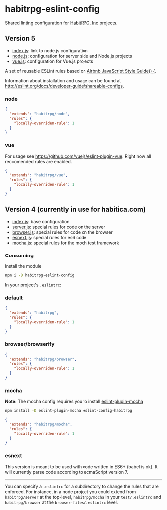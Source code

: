habitrpg-eslint-config
===
Shared linting configuration for [HabitRPG, Inc](https://github.com/HabitRPG) projects.

## Version 5
- [index.js](index.js): link to node.js configuration
- [node.js](lib/node.js): configuration for server side and Node.js projects
- [vue.js](lib/vue.js): configuration for Vue.js projects

A set of reusable ESLint rules based on [Airbnb JavaScript Style Guide() {](https://github.com/airbnb/javascript).

Information about installation and usage can be found at http://eslint.org/docs/developer-guide/shareable-configs.

### node

```json
{
  "extends": "habitrpg/node",
  "rules": {
    "locally-overriden-rule": 1
  }
}
```

### vue

For usage see https://github.com/vuejs/eslint-plugin-vue. Right now all reccomended rules are enabled.

```json
{
  "extends": "habitrpg/vue",
  "rules": {
    "locally-overriden-rule": 1
  }
}
```

## Version 4 (currently in use for habitica.com)

- [index.js](https://github.com/HabitRPG/eslint-config/blob/v4.0.0/index.js): base configuration
- [server.js](https://github.com/HabitRPG/eslint-config/blob/v4.0.0/server.js): special rules for code on the server
- [browser.js](https://github.com/HabitRPG/eslint-config/blob/v4.0.0/browser.js): special rules for code on the browser
- [esnext.js](https://github.com/HabitRPG/eslint-config/blob/v4.0.0/esnext.js): special rules for es6 code
- [mocha.js](https://github.com/HabitRPG/eslint-config/blob/v4.0.0/mocha.js): special rules for the moch test framework

### Consuming

Install the module

```bash
npm i -D habitrpg-eslint-config
```

In your project's `.eslintrc`:

### default

```json
{
  "extends": "habitrpg",
  "rules": {
    "locally-overriden-rule": 1
  }
}
```

### browser/browserify

```json
{
  "extends": "habitrpg/browser",
  "rules": {
    "locally-overriden-rule": 1
  }
}
```

### mocha

**Note:** The mocha config requires you to install [eslint-plugin-mocha](http://npmjs.com/eslint-plugin-mocha)

```bash
npm install -D eslint-plugin-mocha eslint-config-habitrpg
```

```json
{
  "extends": "habitrpg/mocha",
  "rules": {
    "locally-overriden-rule": 1
  }
}
```

### esnext

This version is meant to be used with code written in ES6+ (babel is ok). 
It will currently parse code according to ecmaScript version 7.

---

You can specify a `.eslintrc` for a subdirectory to change the rules that are enforced. For instance, in a node project you could extend from `habitrpg/server` at the top-level, `habitrpg/mocha` in your `test/.eslintrc` and `habitrpg/browser` at the `browser-files/.eslintrc` level.
